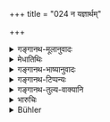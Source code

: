 +++
title = "024 न यज्ञार्थम्"

+++

<details><summary>गङ्गानथ-मूलानुवादः</summary>

The Brāhmaṇa shall never beg from a Śūdra wealth for the purpose of sacrificial performances; if one perform sacrifices with wealth so begged, he is born, after death, as a Caṇḍāla.—(24)
</details>

<details><summary>मेधातिथिः</summary>

भिक्षणम् अत्र निषिध्यते । अयाचितोपपन्नं तु न दुष्यति । तथा चोक्तम्-

- अयाचितोपपन्नानां द्रव्याणां यः प्रतिग्रहः ।

- विशिष्टलोकशास्त्राभ्यां तं विद्याद् अप्रतिग्रहम् ॥ इति ।

अयज्ञार्थो ऽयं प्रतिषेधो न तु भृत्यभरणे । 

- <u>केचित्</u> पूर्वशेषम् एव मन्यन्ते । भिक्षणे दोषदर्शनाद् उपायान्तरेणोक्तम् आदानम् ॥ ११.२४ ॥
</details>

<details><summary>गङ्गानथ-भाष्यानुवादः</summary>

It is *begging* that is forbidden here; if anything comes *unasked*, the acceptance of that is not forbidden; since it has been declared that—‘the acceptance of riches that come unasked is declared to be no
*acceptance* at all, in accordance with special usage and texts.’

This prohibition is with reference to the begging of wealth for sacrificial purposes, and not to that for maintaining one’s dependants.

Some people regard this verse only as supplementary to what has gone before; the meaning being that—‘inasmuch as begging is found to be beset with an undesirable feature, the appropriation of the property of Śūdras should be done in other ways.’—(24)
</details>

<details><summary>गङ्गानथ-टिप्पन्यः</summary>

This verse is quoted in *Aparārka* (p. 165);—in *Parāśaramādhava* (Ācāra p. 185);—and in *Hemādri* (Dāna, p. 60).
</details>

<details><summary>गङ्गानथ-तुल्य-वाक्यानि</summary>

**(verses 11.24-25)  
**

*Viṣṇu* (59.11).—‘He shall not make an offering of food obtained as alms
from a Śūdra.’

*Yājñavalkya* (1.127).—‘If a man performs a sacrifice with accessories
obtained in alms from a Śūdra, he becomes a *Caṇḍāla*.—If one does not offer away in a sacrifice what he has obtained for that purpose, one becomes a Bhāsa bird or a crow.’
</details>

<details><summary>भारुचिः</summary>

> **न यज्ञार्थं धनं शूद्राद् विप्रो भिक्षेत धर्मवित् ।**

निःस्वो ऽपि विप्रः सन् । द्वित्रिमात्राङ्गवैकल्यं तु प्रशस्तम् । न त्व् अद्रविणो द्विमात्राङ्गादानं कुर्याच् छूद्राद् इति । अथ वा भिक्षणम् अत्र प्रतिषिद्धं शूद्रात्, नायाचिलाभः (?) । एवं च भिक्षणाद् अयाचितः श्रेयान् इति विज्ञायते । तथा चोक्तम् "अयाचितोपपन्नानां द्रव्याणां यः प्रतिग्रहः, स विशिष्टः शिलोञ्छाभ्यां तं विद्याद् अप्रतिग्रहम्" इति । अविद्यमानधनस् तु सर्वम् एव यज्ञारथं शूद्रात् ।

> **यजमानो हि भिक्षित्वा चण्डालः प्रेत्य जायते  ॥ ११.२३ ॥**

अयं निन्दार्थवादः प्रतिषिद्धार्थानुष्ठाननिवृत्त्यर्थः । कथं नामायं निन्दितं न समाचरेद् इति । अथ वा नित्यकर्मातिपत्तौ यः सर्वतः प्रतिग्रह उक्तः तस्यायं श्रौतस्मार्तयज्ञार्थप्रतिषेधः । एतस्याम् अवस्थायां कामं प्रतिषिद्धाभ्युपगमः स्यात् । न शूद्राद् भिक्षणम् । भृत्यभरणार्थम् तु शूद्राद् अपि भिक्षणं न प्रतिषिध्यते । काम्ययज्ञार्थं पुनर् असत्प्रतिग्रह एव नास्ति । कृतस् तस्य प्रतिषेधः । एवं च सति यः काम्ययज्ञार्थंशूद्राद् भिक्षेत तेनोभयम् अतिक्रान्तं भवति, असत्प्रतिग्रहनियमो भिक्षणनियमश् च । अथ वा शूद्रात् परादानस्तुतिर् इयम् "न यज्ञार्थंधनंशूद्राद् विप्रो भिक्षेत धर्मवैत्" इति । कथम् । परादानम् अपि युक्तं शूद्रात्, न तु भिक्षणम् इत्य् एवम् ॥ ११.२३ ॥
</details>

<details><summary>Bühler</summary>

024	A Brahmana shall never beg from a Sudra property for a sacrifice; for a sacrificer, having begged (it from such a man), after death is born (again) as a Kandala.
</details>
